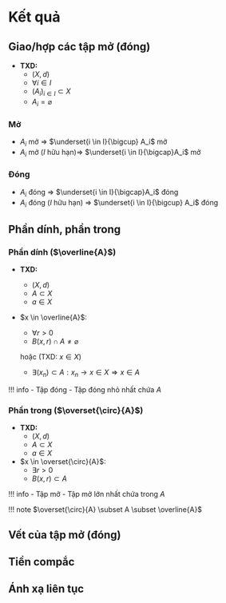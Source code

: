 # Kết quả
## Giao/hợp các tập mở (đóng)
- **TXD:**
    - $(X,d)$
    - $\forall i \in I$
    - $(A_i)_{i \in I} \subset X$
    - $A_i=\varnothing$
### Mở
- $A_i$ mở $\Rightarrow$ $\underset{i \in I}{\bigcup} A_i$ mở
- $A_i$ mở ($I$ hữu hạn)$\Rightarrow$ $\underset{i \in I}{\bigcap}A_i$ mở
### Đóng
- $A_i$ đóng $\Rightarrow$ $\underset{i \in I}{\bigcap}A_i$ đóng
- $A_i$ đóng ($I$ hữu hạn) $\Rightarrow$ $\underset{i \in I}{\bigcup} A_i$ đóng
## Phần dính, phần trong
### Phần dính ($\overline{A}$)
- **TXD:**
    - $(X,d)$
    - $A \subset X$
    - $a \in X$
- $x \in \overline{A}$:
    - $\forall r > 0$
    - $B(x,r) \cap A \neq \varnothing$
  
    hoặc (TXD: $x \in X$)

    - $\exists (x_n) \subset A : x_n \to x \in X \Rightarrow x \in A$

!!! info
    - Tập đóng
    - Tập đóng nhỏ nhất chứa $A$

### Phần trong ($\overset{\circ}{A}$)
- **TXD:**
    - $(X,d)$
    - $A \subset X$
    - $a \in X$
- $x \in \overset{\circ}{A}$:
    - $\exists r > 0$
    - $B(x,r) \subset A$

!!! info
    - Tập mở
    - Tập mở lớn nhất chứa trong $A$

!!! note
    $\overset{\circ}{A} \subset A \subset \overline{A}$

## Vết của tập mở (đóng)
## Tiền compắc
## Ánh xạ liên tục